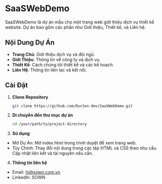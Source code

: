 
# SaaSWebDemo

SaaSWebDemo là dự án mẫu cho một trang web giới thiệu dịch vụ thiết kế website. Dự án bao gồm các phần như Giới thiệu, Thiết kế, và Liên hệ.

## Nội Dung Dự Án

- **Trang Chủ**: Giới thiệu dịch vụ và đội ngũ.
- **Giới Thiệu**: Thông tin về công ty và dịch vụ.
- **Thiết Kế**: Cách chúng tôi thiết kế và các kế hoạch.
- **Liên Hệ**: Thông tin liên lạc và kết nối.

## Cài Đặt

1. **Clone Repository**

   ```bash
   git clone https://github.com/DucSon-dev/SaaSWebDemo.git


2. **Di chuyển đến thư mục dự án**
   
   ```bash
   cd /your/path/to/project-directory

3. **Sử dụng**
 - Mở Dự Án: Mở index.html trong trình duyệt để xem trang web.
 - Tùy Chỉnh: Thay đổi nội dung trong các tệp HTML và CSS theo nhu cầu. Cập nhật liên kết và tài nguyên nếu cần.

4. **Thông tin liên hệ**
 - Email: hi@sown.com.vn
 - LinkedIn: SOWN
